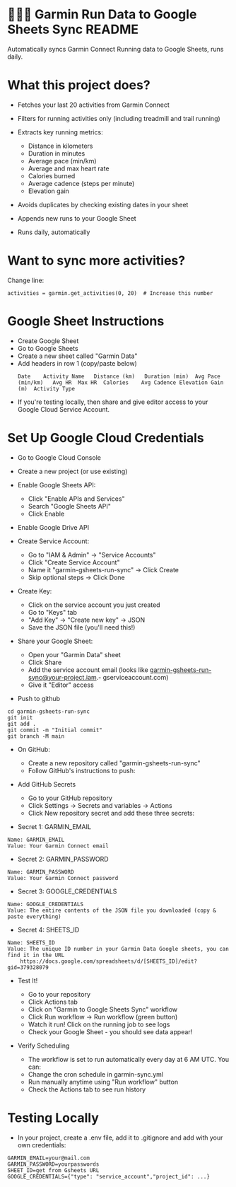 
# 🏃🏽‍♂️ Garmin Run Data to Google Sheets Sync README

Automatically syncs Garmin Connect Running data to Google Sheets, runs daily.

# What this project does?

* Fetches your last 20 activities from Garmin Connect
* Filters for running activities only (including treadmill and trail running)
* Extracts key running metrics:

    - Distance in kilometers
    - Duration in minutes
    - Average pace (min/km)
    - Average and max heart rate
    - Calories burned
    - Average cadence (steps per minute)
    - Elevation gain

* Avoids duplicates by checking existing dates in your sheet
* Appends new runs to your Google Sheet
* Runs daily, automatically

# Want to sync more activities? 
Change line:
```
activities = garmin.get_activities(0, 20)  # Increase this number
```
# Google Sheet Instructions

* Create Google Sheet
* Go to Google Sheets
* Create a new sheet called "Garmin Data"
* Add headers in row 1 (copy/paste below)
    ```
    Date	Activity Name	Distance (km)	Duration (min)	Avg Pace (min/km)	Avg HR	Max HR	Calories	Avg Cadence	Elevation Gain (m)	Activity Type
    ```
* If you're testing locally, then share and give editor access to your Google Cloud Service Account.

# Set Up Google Cloud Credentials

* Go to Google Cloud Console
* Create a new project (or use existing)
* Enable Google Sheets API:

    - Click "Enable APIs and Services"
    - Search "Google Sheets API"
    - Click Enable

* Enable Google Drive API
* Create Service Account:

    - Go to "IAM & Admin" → "Service Accounts"
    - Click "Create Service Account"
    - Name it "garmin-gsheets-run-sync" → Click Create
    - Skip optional steps → Click Done

* Create Key:

    - Click on the service account you just created
    - Go to "Keys" tab
    - "Add Key" → "Create new key" → JSON
    - Save the JSON file (you'll need this!)

* Share your Google Sheet:

    - Open your "Garmin Data" sheet
    - Click Share
    - Add the service account email (looks like garmin-gsheets-run-sync@your-project.iam.- gserviceaccount.com)
    - Give it "Editor" access

* Push to github
```
cd garmin-gsheets-run-sync
git init
git add .
git commit -m "Initial commit"
git branch -M main
```
* On GitHub:

    - Create a new repository called "garmin-gsheets-run-sync"
    - Follow GitHub's instructions to push:

* Add GitHub Secrets

    - Go to your GitHub repository
    - Click Settings → Secrets and variables → Actions
    - Click New repository secret and add these three secrets:

* Secret 1: GARMIN_EMAIL
```
Name: GARMIN_EMAIL
Value: Your Garmin Connect email
```

* Secret 2: GARMIN_PASSWORD
```
Name: GARMIN_PASSWORD
Value: Your Garmin Connect password
```

* Secret 3: GOOGLE_CREDENTIALS
```
Name: GOOGLE_CREDENTIALS
Value: The entire contents of the JSON file you downloaded (copy & paste everything)
```

* Secret 4: SHEETS_ID
```
Name: SHEETS_ID
Value: The unique ID number in your Garmin Data Google sheets, you can find it in the URL
    https://docs.google.com/spreadsheets/d/[SHEETS_ID]/edit?gid=379328079
```

* Test It!

    - Go to your repository
    - Click Actions tab
    - Click on "Garmin to Google Sheets Sync" workflow
    - Click Run workflow → Run workflow (green button)
    - Watch it run! Click on the running job to see logs
    - Check your Google Sheet - you should see data appear!

* Verify Scheduling
    * The workflow is set to run automatically every day at 6 AM UTC. You can:

    - Change the cron schedule in garmin-sync.yml
    - Run manually anytime using "Run workflow" button
    - Check the Actions tab to see run history

# Testing Locally

* In your project, create a .env file, add it to .gitignore and add with your own credentials:
```
GARMIN_EMAIL=your@mail.com
GARMIN_PASSWORD=yourpasswords
SHEET_ID=get from Gsheets URL
GOOGLE_CREDENTIALS={"type": "service_account","project_id": ...}
```
